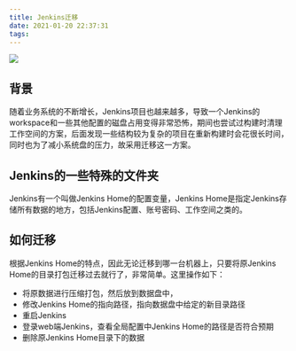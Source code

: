 ```yaml
---
title: Jenkins迁移
date: 2021-01-20 22:37:31
tags:
---
```


![](/Jenkins迁移/head.jpg)

<!--more-->

## 背景
随着业务系统的不断增长，Jenkins项目也越来越多，导致一个Jenkins的workspace和一些其他配置的磁盘占用变得非常恐怖，期间也尝试过构建时清理工作空间的方案，后面发现一些结构较为复杂的项目在重新构建时会花很长时间，同时也为了减小系统盘的压力，故采用迁移这一方案。

## Jenkins的一些特殊的文件夹

Jenkins有一个叫做Jenkins Home的配置变量，Jenkins Home是指定Jenkins存储所有数据的地方，包括Jenkins配置、账号密码、工作空间之类的。

## 如何迁移

根据Jenkins Home的特点，因此无论迁移到哪一台机器上，只要将原Jenkins Home的目录打包迁移过去就行了，非常简单。这里操作如下：
-  将原数据进行压缩打包，然后放到数据盘中，
- 修改Jenkins Home的指向路径，指向数据盘中给定的新目录路径
- 重启Jenkins
- 登录web端Jenkins，查看全局配置中Jenkins Home的路径是否符合预期
- 删除原Jenkins Home目录下的数据

